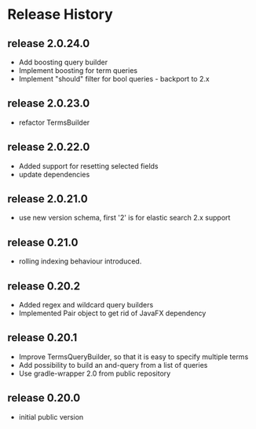 # Release History

## release 2.0.24.0
* Add boosting query builder
* Implement boosting for term queries
* Implement "should" filter for bool queries - backport to 2.x

## release 2.0.23.0
* refactor TermsBuilder

## release 2.0.22.0
* Added support for resetting selected fields
* update dependencies

## release 2.0.21.0
* use new version schema, first '2' is for elastic search 2.x support

## release 0.21.0
* rolling indexing behaviour introduced.

## release 0.20.2
* Added regex and wildcard query builders
* Implemented Pair object to get rid of JavaFX dependency

## release 0.20.1
* Improve TermsQueryBuilder, so that it is easy to specify multiple terms
* Add possibility to build an and-query from a list of queries
* Use gradle-wrapper 2.0 from public repository

## release 0.20.0
* initial public version